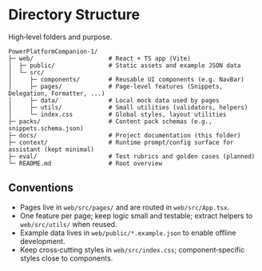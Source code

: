 # Directory Structure

High‑level folders and purpose.

```text
PowerPlatformCompanion-1/
├─ web/                     # React + TS app (Vite)
│  ├─ public/               # Static assets and example JSON data
│  └─ src/
│     ├─ components/        # Reusable UI components (e.g. NavBar)
│     ├─ pages/             # Page‑level features (Snippets, Delegation, Formatter, ...)
│     ├─ data/              # Local mock data used by pages
│     ├─ utils/             # Small utilities (validators, helpers)
│     └─ index.css          # Global styles, layout utilities
├─ packs/                   # Content pack schemas (e.g., snippets.schema.json)
├─ docs/                    # Project documentation (this folder)
├─ context/                 # Runtime prompt/config surface for assistant (kept minimal)
├─ eval/                    # Test rubrics and golden cases (planned)
└─ README.md                # Root overview
```

## Conventions

- Pages live in `web/src/pages/` and are routed in `web/src/App.tsx`.
- One feature per page; keep logic small and testable; extract helpers to `web/src/utils/` when reused.
- Example data lives in `web/public/*.example.json` to enable offline development.
- Keep cross‑cutting styles in `web/src/index.css`; component‑specific styles close to components.
